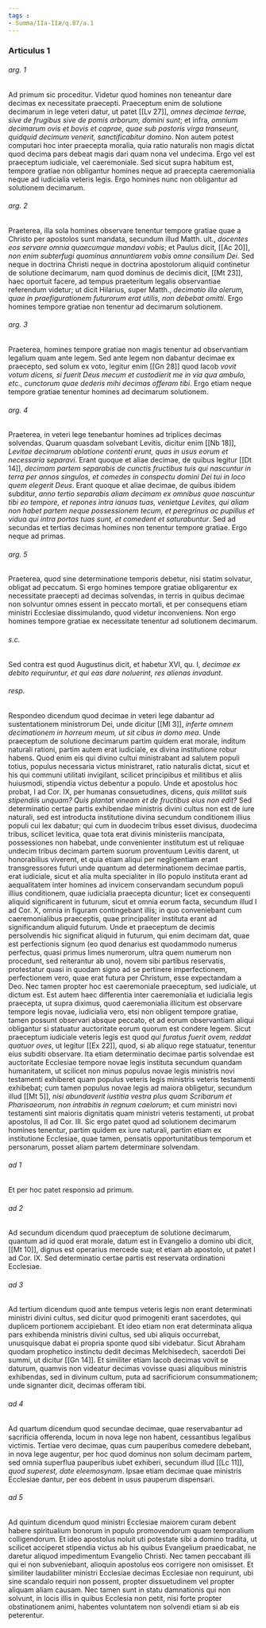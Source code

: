 ```yaml
---
tags : 
- Summa/IIa-IIæ/q.87/a.1
---
```


### Articulus 1

###### arg. 1
Ad primum sic proceditur. Videtur quod homines non teneantur dare decimas ex necessitate praecepti. Praeceptum enim de solutione decimarum in lege veteri datur, ut patet [[Lv 27]], *omnes decimae terrae, sive de frugibus sive de pomis arborum, domini sunt*; et infra, *omnium decimarum ovis et bovis et caprae, quae sub pastoris virga transeunt, quidquid decimum venerit, sanctificabitur domino*. Non autem potest computari hoc inter praecepta moralia, quia ratio naturalis non magis dictat quod decima pars debeat magis dari quam nona vel undecima. Ergo vel est praeceptum iudiciale, vel caeremoniale. Sed sicut supra habitum est, tempore gratiae non obligantur homines neque ad praecepta caeremonialia neque ad iudicialia veteris legis. Ergo homines nunc non obligantur ad solutionem decimarum.

###### arg. 2
Praeterea, illa sola homines observare tenentur tempore gratiae quae a Christo per apostolos sunt mandata, secundum illud Matth. ult., *docentes eos servare omnia quaecumque mandavi vobis*; et Paulus dicit, [[Ac 20]], *non enim subterfugi quominus annuntiarem vobis omne consilium Dei*. Sed neque in doctrina Christi neque in doctrina apostolorum aliquid continetur de solutione decimarum, nam quod dominus de decimis dicit, [[Mt 23]], haec oportuit facere, ad tempus praeteritum legalis observantiae referendum videtur; ut dicit Hilarius, super Matth., *decimatio illa olerum, quae in praefigurationem futurorum erat utilis, non debebat omitti*. Ergo homines tempore gratiae non tenentur ad decimarum solutionem.

###### arg. 3
Praeterea, homines tempore gratiae non magis tenentur ad observantiam legalium quam ante legem. Sed ante legem non dabantur decimae ex praecepto, sed solum ex voto, legitur enim [[Gn 28]] quod Iacob *vovit votum dicens, si fuerit Deus mecum et custodierit me in via qua ambulo, etc., cunctorum quae dederis mihi decimas offeram tibi*. Ergo etiam neque tempore gratiae tenentur homines ad decimarum solutionem.

###### arg. 4
Praeterea, in veteri lege tenebantur homines ad triplices decimas solvendas. Quarum quasdam solvebant Levitis, dicitur enim [[Nb 18]], *Levitae decimarum oblatione contenti erunt, quas in usus eorum et necessaria separavi*. Erant quoque et aliae decimae, de quibus legitur [[Dt 14]], *decimam partem separabis de cunctis fructibus tuis qui nascuntur in terra per annos singulos, et comedes in conspectu domini Dei tui in loco quem elegerit Deus*. Erant quoque et aliae decimae, de quibus ibidem subditur, *anno tertio separabis aliam decimam ex omnibus quae nascuntur tibi eo tempore, et repones intra ianuas tuas, venietque Levites, qui aliam non habet partem neque possessionem tecum, et peregrinus ac pupillus et vidua qui intra portas tuas sunt, et comedent et saturabuntur*. Sed ad secundas et tertias decimas homines non tenentur tempore gratiae. Ergo neque ad primas.

###### arg. 5
Praeterea, quod sine determinatione temporis debetur, nisi statim solvatur, obligat ad peccatum. Si ergo homines tempore gratiae obligarentur ex necessitate praecepti ad decimas solvendas, in terris in quibus decimae non solvuntur omnes essent in peccato mortali, et per consequens etiam ministri Ecclesiae dissimulando, quod videtur inconveniens. Non ergo homines tempore gratiae ex necessitate tenentur ad solutionem decimarum.

###### s.c.
Sed contra est quod Augustinus dicit, et habetur XVI, qu. I, *decimae ex debito requiruntur, et qui eas dare noluerint, res alienas invadunt*.

###### resp.
Respondeo dicendum quod decimae in veteri lege dabantur ad sustentationem ministrorum Dei, unde dicitur [[Ml 3]], *inferte omnem decimationem in horreum meum, ut sit cibus in domo mea*. Unde praeceptum de solutione decimarum partim quidem erat morale, inditum naturali rationi, partim autem erat iudiciale, ex divina institutione robur habens. Quod enim eis qui divino cultui ministrabant ad salutem populi totius, populus necessaria victus ministraret, ratio naturalis dictat, sicut et his qui communi utilitati invigilant, scilicet principibus et militibus et aliis huiusmodi, stipendia victus debentur a populo. Unde et apostolus hoc probat, I ad Cor. IX, per humanas consuetudines, dicens, *quis militat suis stipendiis unquam? Quis plantat vineam et de fructibus eius non edit?* Sed determinatio certae partis exhibendae ministris divini cultus non est de iure naturali, sed est introducta institutione divina secundum conditionem illius populi cui lex dabatur; qui cum in duodecim tribus esset divisus, duodecima tribus, scilicet levitica, quae tota erat divinis ministeriis mancipata, possessiones non habebat, unde convenienter institutum est ut reliquae undecim tribus decimam partem suorum proventuum Levitis darent, ut honorabilius viverent, et quia etiam aliqui per negligentiam erant transgressores futuri unde quantum ad determinationem decimae partis, erat iudiciale, sicut et alia multa specialiter in illo populo instituta erant ad aequalitatem inter homines ad invicem conservandam secundum populi illius conditionem, quae iudicialia praecepta dicuntur; licet ex consequenti aliquid significarent in futurum, sicut et omnia eorum facta, secundum illud I ad Cor. X, omnia in figuram contingebant illis; in quo conveniebant cum caeremonialibus praeceptis, quae principaliter instituta erant ad significandum aliquid futurum. Unde et praeceptum de decimis persolvendis hic significat aliquid in futurum, qui enim decimam dat, quae est perfectionis signum (eo quod denarius est quodammodo numerus perfectus, quasi primus limes numerorum, ultra quem numerum non procedunt, sed reiterantur ab uno), novem sibi partibus reservatis, protestatur quasi in quodam signo ad se pertinere imperfectionem, perfectionem vero, quae erat futura per Christum, esse expectandam a Deo. Nec tamen propter hoc est caeremoniale praeceptum, sed iudiciale, ut dictum est. Est autem haec differentia inter caeremonialia et iudicialia legis praecepta, ut supra diximus, quod caeremonialia illicitum est observare tempore legis novae, iudicialia vero, etsi non obligent tempore gratiae, tamen possunt observari absque peccato, et ad eorum observantiam aliqui obligantur si statuatur auctoritate eorum quorum est condere legem. Sicut praeceptum iudiciale veteris legis est quod *qui furatus fuerit ovem, reddat quatuor oves*, ut legitur [[Ex 22]], quod, si ab aliquo rege statuatur, tenentur eius subditi observare. Ita etiam determinatio decimae partis solvendae est auctoritate Ecclesiae tempore novae legis instituta secundum quandam humanitatem, ut scilicet non minus populus novae legis ministris novi testamenti exhiberet quam populus veteris legis ministris veteris testamenti exhibebat; cum tamen populus novae legis ad maiora obligetur, secundum illud [[Mt 5]], *nisi abundaverit iustitia vestra plus quam Scribarum et Pharisaeorum, non intrabitis in regnum caelorum*; et cum ministri novi testamenti sint maioris dignitatis quam ministri veteris testamenti, ut probat apostolus, II ad Cor. III. Sic ergo patet quod ad solutionem decimarum homines tenentur, partim quidem ex iure naturali, partim etiam ex institutione Ecclesiae, quae tamen, pensatis opportunitatibus temporum et personarum, posset aliam partem determinare solvendam.

###### ad 1
Et per hoc patet responsio ad primum.

###### ad 2
Ad secundum dicendum quod praeceptum de solutione decimarum, quantum ad id quod erat morale, datum est in Evangelio a domino ubi dicit, [[Mt 10]], dignus est operarius mercede sua; et etiam ab apostolo, ut patet I ad Cor. IX. Sed determinatio certae partis est reservata ordinationi Ecclesiae.

###### ad 3
Ad tertium dicendum quod ante tempus veteris legis non erant determinati ministri divini cultus, sed dicitur quod primogeniti erant sacerdotes, qui duplicem portionem accipiebant. Et ideo etiam non erat determinata aliqua pars exhibenda ministris divini cultus, sed ubi aliquis occurrebat, unusquisque dabat ei propria sponte quod sibi videbatur. Sicut Abraham quodam prophetico instinctu dedit decimas Melchisedech, sacerdoti Dei summi, ut dicitur [[Gn 14]]. Et similiter etiam Iacob decimas vovit se daturum, quamvis non videatur decimas vovisse quasi aliquibus ministris exhibendas, sed in divinum cultum, puta ad sacrificiorum consummationem; unde signanter dicit, decimas offeram tibi.

###### ad 4
Ad quartum dicendum quod secundae decimae, quae reservabantur ad sacrificia offerenda, locum in nova lege non habent, cessantibus legalibus victimis. Tertiae vero decimae, quas cum pauperibus comedere debebant, in nova lege augentur, per hoc quod dominus non solum decimam partem, sed omnia superflua pauperibus iubet exhiberi, secundum illud [[Lc 11]], *quod superest, date eleemosynam*. Ipsae etiam decimae quae ministris Ecclesiae dantur, per eos debent in usus pauperum dispensari.

###### ad 5
Ad quintum dicendum quod ministri Ecclesiae maiorem curam debent habere spiritualium bonorum in populo promovendorum quam temporalium colligendorum. Et ideo apostolus noluit uti potestate sibi a domino tradita, ut scilicet acciperet stipendia victus ab his quibus Evangelium praedicabat, ne daretur aliquod impedimentum Evangelio Christi. Nec tamen peccabant illi qui ei non subveniebant, alioquin apostolus eos corrigere non omisisset. Et similiter laudabiliter ministri Ecclesiae decimas Ecclesiae non requirunt, ubi sine scandalo requiri non possent, propter dissuetudinem vel propter aliquam aliam causam. Nec tamen sunt in statu damnationis qui non solvunt, in locis illis in quibus Ecclesia non petit, nisi forte propter obstinationem animi, habentes voluntatem non solvendi etiam si ab eis peterentur.

